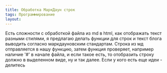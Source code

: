 ```yaml
---
title: Обработка МаркДаун строк
tags: Программирование
layout:
---
```

Есть сложности с обработкой файла из md в html, как отображать текст разными стилями, я предлагаю делать функции для строк и текст блога выводить согласно маркдауновским стандартам. 
Строка из мд отправляется в нашу функцию, затем функция проверяет, например наличие '#' в начале файла, и если такое есть, то отобразить строку должно в выделенном виде, ну и так далее. 
Если у кого есть еще идеи - делитесь
